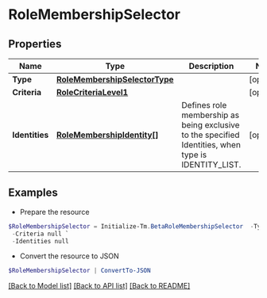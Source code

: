 # RoleMembershipSelector
## Properties

Name | Type | Description | Notes
------------ | ------------- | ------------- | -------------
**Type** | [**RoleMembershipSelectorType**](RoleMembershipSelectorType.md) |  | [optional] 
**Criteria** | [**RoleCriteriaLevel1**](RoleCriteriaLevel1.md) |  | [optional] 
**Identities** | [**RoleMembershipIdentity[]**](RoleMembershipIdentity.md) | Defines role membership as being exclusive to the specified Identities, when type is IDENTITY_LIST. | [optional] 

## Examples

- Prepare the resource
```powershell
$RoleMembershipSelector = Initialize-Tm.BetaRoleMembershipSelector  -Type null `
 -Criteria null `
 -Identities null
```

- Convert the resource to JSON
```powershell
$RoleMembershipSelector | ConvertTo-JSON
```

[[Back to Model list]](../README.md#documentation-for-models) [[Back to API list]](../README.md#documentation-for-api-endpoints) [[Back to README]](../README.md)

